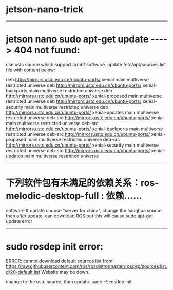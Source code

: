 # jetson-nano-trick

----------------------------------------------------------------------------------------------------------------------------------------

# jetson nano sudo apt-get update ----> 404 not fuund:
use ustc source which support armhf software.
update  /etc/apt/sources.list file with content below:

deb http://mirrors.ustc.edu.cn/ubuntu-ports/ xenial main multiverse restricted universe
deb http://mirrors.ustc.edu.cn/ubuntu-ports/ xenial-backports main multiverse restricted universe
deb http://mirrors.ustc.edu.cn/ubuntu-ports/ xenial-proposed main multiverse restricted universe
deb http://mirrors.ustc.edu.cn/ubuntu-ports/ xenial-security main multiverse restricted universe
deb http://mirrors.ustc.edu.cn/ubuntu-ports/ xenial-updates main multiverse restricted universe
deb-src http://mirrors.ustc.edu.cn/ubuntu-ports/ xenial main multiverse restricted universe
deb-src http://mirrors.ustc.edu.cn/ubuntu-ports/ xenial-backports main multiverse restricted universe
deb-src http://mirrors.ustc.edu.cn/ubuntu-ports/ xenial-proposed main multiverse restricted universe
deb-src http://mirrors.ustc.edu.cn/ubuntu-ports/ xenial-security main multiverse restricted universe
deb-src http://mirrors.ustc.edu.cn/ubuntu-ports/ xenial-updates main multiverse restricted universe

----------------------------------------------------------------------------------------------------------------------------------------

# 下列软件包有未满足的依赖关系：ros-melodic-desktop-full : 依赖......

software & update choose "server for china",  change the tsinghua source, then after update, can download ROS
but this will cause sudo apt-get update error

----------------------------------------------------------------------------------------------------------------------------------------

# sudo rosdep init error:
ERROR: cannot download default sources list from:
https://raw.githubusercontent.com/ros/rosdistro/master/rosdep/sources.list.d/20-default.list
Website may be down.

change to the ustc source, then update.
sudo -E rosdep init
